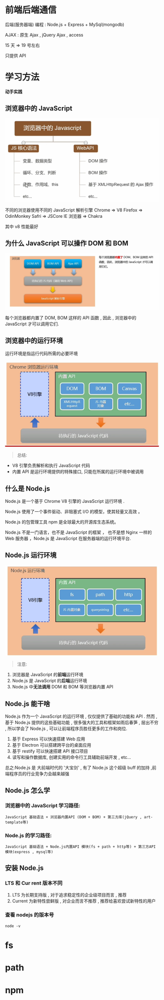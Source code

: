 # 前端后端通信

后端(服务器端) 编程 : Node.js + Express + MySql(mongodb)

AJAX : 原生 Ajax , jQuery Ajax , access

15 天 => 19 号左右

只提供 API

# 学习方法

**动手实践**

## 浏览器中的 JavaScript

![](../img/JavaScript.png)

不同的浏览器使用不同的 JavaScript 解析引擎
Chrome => V8
Firefox => OdinMonkey
Safri => JSCore
IE 浏览器 => Chakra

其中 v8 性能最好

## 为什么 JavaScript 可以操作 DOM 和 BOM

![](../img/%E6%93%8D%E4%BD%9CDOM%20BOM.png)

每个浏览器都内置了 DOM, BOM 这样的 API 函数 , 因此 , 浏览器中的 JavaScript 才可以调用它们.

## 浏览器中的运行环境

运行环境是指运行代码所需的必要环境

![](../img/%E8%BF%90%E8%A1%8C%E7%8E%AF%E5%A2%83.png)

> 总结:

-   V8 引擎负责解析和执行 JavaScript 代码
-   内置 API 是运行环境提供的特殊接口, 只能在所属的运行环境中被调用

## 什么是 Node.js

Node.js 是一个基于 Chrome V8 引擎的 JavaScript 运行环境 .

Node.js 使用了一个事件驱动、非阻塞式 I/O 的模型，使其轻量又高效 。

Node.js 的包管理工具 npm 是全球最大的开源库生态系统。

Node.js 不是一门语言，也不是 JavaScript 的框架 ， 也不是想 Nginx 一样的 Web 服务器 ，Node.js 是 JavaScript 在服务器端的运行环境平台.

## Node.js 运行环境

![](../img/node%E8%BF%90%E8%A1%8C%E7%8E%AF%E5%A2%83.png)

> 注意:

1. 浏览器是 JavaScript 的**前端**运行环境
2. Node.js 是 JavaScript 的**后端**运行环境
3. Node.js 中**无法调用** DOM 和 BOM 等浏览器内置 API

## Node.js 能干啥

Node.js 作为一个 JavaScript 的运行环境 , 仅仅提供了基础的功能和 API . 然而 , 基于 Node.js 提供的这些基础功能 , 很多强大的工具和框架如雨后春笋 , 层出不穷 , 所以学会了 Node.js , 可以让前端程序员胜任更多的工作和岗位.

1. 基于 Express 可以快速搭建 Web 应用
2. 基于 Electron 可以搭建跨平台的桌面应用
3. 基于 restify 可以快速搭建 API 接口项目
4. 读写和操作数据库, 创建实用的命令行工具辅助前端开发 , etc...

总之:Node.js 是 大前端时代的 '大宝剑' , 有了 Node.js 这个超级 buff 的加持 ,前端程序员的行业竞争力会越来越强

## Node.js 怎么学

### 浏览器中的 JavaScript 学习路径:

`JavaScript 基础语法 + 浏览器内置API (DOM + BOM) + 第三方库(jQuery , art-template等)`

### Node.js 的学习路径:

`JavaScript 基础语法 + Node.js内置API 模块(fs + path + http等) + 第三方API模块(express , mysql等)`

## 安装 Node.js

### LTS 和 Cur rent 版本不同

1. LTS 为长期支持版 , 对于追求稳定性的企业级项目而言 , 推荐
2. Current 为新特性尝鲜版 , 对企业而言不推荐 , 推荐给喜欢尝试新特性的用户

### 查看 nodejs 的版本号

`node -v`

# fs

# path

# npm
